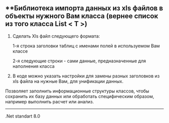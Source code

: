 **Библиотека импорта данных из xls файлов в объекты нужного Вам класса (вернее список из того класса List < T >) 
---
1. Сделать Xls файл следующего формата:
   
    1-я строка заголовки таблиц с именами полей в используемом Вам классе
   
    2-я следующие строки - сами данные, предназначенные для наполнения класса 
   

3. В коде можно указать настройки для замены разных заголовков из xls файла на нужные Вам, для унификации данных.


Позволяет заполнить информационные структуры классов, чтобы сохранить их базу данных или обработать специфическим образом, например выполнить расчет или анализ.

---

.Net standart 8.0
